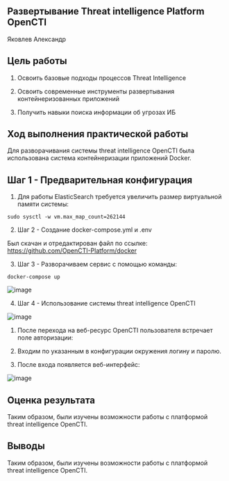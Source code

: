 ## Развертывание Threat intelligence Platform OpenCTI

Яковлев Александр

## Цель работы

1. Освоить базовые подходы процессов Threat Intelligence

2. Освоить современные инструменты развертывания контейнеризованных приложений

3. Получить навыки поиска информации об угрозах ИБ

## Ход выполнения практической работы

Для разворачивания системы threat intelligence OpenCTI была использована система контейнеризации приложений Docker.

## Шаг 1 - Предварительная конфигурация
1. Для работы ElasticSearch требуется увеличить размер виртуальной памяти системы:

```
sudo sysctl -w vm.max_map_count=262144
```

2. Шаг 2 - Создание docker-compose.yml и .env

Был скачан и отредактирован файл по ссылке: https://github.com/OpenCTI-Platform/docker

3. Шаг 3 - Разворачиваем сервис с помощью команды:

```
docker-compose up 
```
![image](https://github.com/Marshallmeow/protectsystem/assets/89981827/38f4a0e1-0f2c-4e56-a77a-0e6e7b9f2f3d)

4. Шаг 4 - Использование системы threat intelligence OpenCTI

![image](https://github.com/Marshallmeow/protectsystem/assets/89981827/162da38a-ca6c-427e-9473-3afaa788d1ab)

1. После перехода на веб-ресурс OpenCTI пользователя встречает поле авторизации:

2. Входим по указанным в конфигурации окружения логину и паролю.

3. После входа появляется веб-интерфейс:

![image](https://github.com/Marshallmeow/protectsystem/assets/89981827/887b2d26-1434-4002-8011-b163510ab9dc)

## Оценка результата

Таким образом, были изучены возможности работы с платформой threat intelligence OpenCTI.

## Выводы

Таким образом, были изучены возможности работы с платформой threat intelligence OpenCTI.
